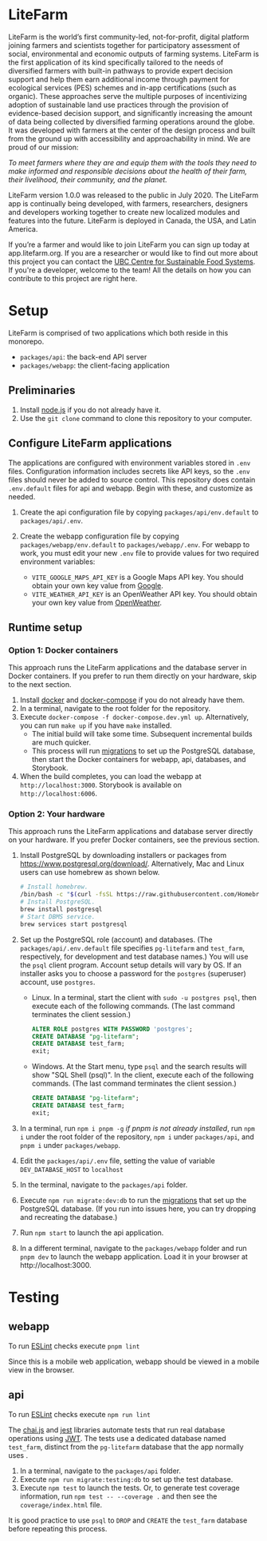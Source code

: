 # LiteFarm

LiteFarm is the world’s first community-led, not-for-profit, digital platform joining farmers and scientists together for participatory assessment of social, environmental and economic outputs of farming systems. LiteFarm is the first application of its kind specifically tailored to the needs of diversified farmers with built-in pathways to provide expert decision support and help them earn additional income through payment for ecological services (PES) schemes and in-app certifications (such as organic). These approaches serve the multiple purposes of incentivizing adoption of sustainable land use practices through the provision of evidence-based decision support, and significantly increasing the amount of data being collected by diversified farming operations around the globe. It was developed with farmers at the center of the design process and built from the ground up with accessibility and approachability in mind. We are proud of our mission:

_To meet farmers where they are and equip them with the tools they need to make informed and responsible decisions about the health of their farm, their livelihood, their community, and the planet._

LiteFarm version 1.0.0 was released to the public in July 2020. The LiteFarm app is continually being developed, with farmers, researchers, designers and developers working together to create new localized modules and features into the future.  LiteFarm is deployed in Canada, the USA, and Latin America.

If you’re a farmer and would like to join LiteFarm you can sign up today at app.litefarm.org. If you are a researcher or would like to find out more about this project you can contact the [UBC Centre for Sustainable Food Systems](https://ubcfarm.ubc.ca/litefarm/). If you're a developer, welcome to the team! All the details on how you can contribute to this project are right here.

# Setup 

LiteFarm is comprised of two applications which both reside in this monorepo.

- `packages/api`: the back-end API server
- `packages/webapp`: the client-facing application

## Preliminaries 

1. Install [node.js](https://nodejs.org/en/download/package-manager/) if you do not already have it.
2. Use the `git clone` command to clone this repository to your computer.

## Configure LiteFarm applications

The applications are configured with environment variables stored in `.env` files. Configuration information includes secrets like API keys, so the `.env` files should never be added to source control. This repository does contain `.env.default` files for api and webapp. Begin with these, and customize as needed.

1. Create the api configuration file by copying `packages/api/env.default` to `packages/api/.env`.

2. Create the webapp configuration file by copying `packages/webapp/env.default` to `packages/webapp/.env`. For webapp
   to work, you must edit your new `.env` file to provide values for two required environment variables:
    - `VITE_GOOGLE_MAPS_API_KEY` is a Google Maps API key. You should obtain your own key value
      from [Google](https://developers.google.com/maps/documentation/javascript/get-api-key).
    - `VITE_WEATHER_API_KEY` is an OpenWeather API key. You should obtain your own key value
      from [OpenWeather](https://openweathermap.org/api).

## Runtime setup

### Option 1: Docker containers

This approach runs the LiteFarm applications and the database server in Docker containers. If you prefer to run them directly on your hardware, skip to the next section.

1. Install [docker](https://docs.docker.com/desktop/) and [docker-compose](https://docs.docker.com/compose/install/) if you do not already have them.
2. In a terminal, navigate to the root folder for the repository.
3. Execute `docker-compose -f docker-compose.dev.yml up`. Alternatively, you can run `make up` if you have `make` installed.
    - The initial build will take some time. Subsequent incremental builds are much quicker. 
    - This process will run [migrations](https://knexjs.org/#Migrations) to set up the PostgreSQL database, then start the Docker containers for webapp, api, databases, and Storybook.
4. When the build completes, you can load the webapp at `http://localhost:3000`. Storybook is available on `http://localhost:6006`.

### Option 2: Your hardware 

This approach runs the LiteFarm applications and database server directly on your hardware. If you prefer Docker containers, see the previous section.

1. Install PostgreSQL by downloading installers or packages from https://www.postgresql.org/download/. Alternatively, Mac and Linux users can use homebrew as shown below.

   ```bash      
   # Install homebrew.
   /bin/bash -c "$(curl -fsSL https://raw.githubusercontent.com/Homebrew/install/master/install.sh)"
   # Install PostgreSQL.
   brew install postgresql
   # Start DBMS service.
   brew services start postgresql
   ```

2. Set up the PostgreSQL role (account) and databases. (The `packages/api/.env.default` file specifies `pg-litefarm` and `test_farm`, respectively, for development and test database names.) You will use the `psql` client program. Account setup details will vary by OS. If an installer asks you to choose a password for the `postgres` (superuser) account, use `postgres`.

   - Linux. In a terminal, start the client with `sudo -u postgres psql`, then execute each of the following commands. (The last command terminates the client session.)
       ```sql
       ALTER ROLE postgres WITH PASSWORD 'postgres';
       CREATE DATABASE "pg-litefarm";
       CREATE DATABASE test_farm;
       exit;       
       ```

   - Windows. At the Start menu, type `psql` and the search results will show "SQL Shell (psql)". In the client, execute
     each of the following commands. (The last command terminates the client session.)

       ```sql
       CREATE DATABASE "pg-litefarm";
       CREATE DATABASE test_farm;
       exit;       
       ```

3. In a terminal, run `npm i pnpm -g` *if pnpm is not already installed*, run `npm i` under the root folder of the
   repository, `npm i` under `packages/api`, and `pnpm i`
   under `packages/webapp`.

4. Edit the `packages/api/.env` file, setting the value of variable `DEV_DATABASE_HOST` to `localhost`

5. In the terminal, navigate to the `packages/api` folder. 

6. Execute `npm run migrate:dev:db` to run the [migrations](https://knexjs.org/#Migrations) that set up the PostgreSQL database. (If you run into issues here, you can try dropping and recreating the database.)

7. Run `npm start` to launch the api application.

8. In a different terminal, navigate to the `packages/webapp` folder and run `pnpm dev` to launch the webapp
   application. Load it in your browser at http://localhost:3000.

# Testing

## webapp

To run [ESLint](https://eslint.org/) checks execute `pnpm lint`

Since this is a mobile web application, webapp should be viewed in a mobile view in the browser.

## api

To run [ESLint](https://eslint.org/) checks execute `npm run lint`

The [chai.js](https://www.chaijs.com/) and [jest](https://jestjs.io/) libraries automate tests that run real database operations using [JWT](https://jwt.io/introduction). The tests use a dedicated database named `test_farm`, distinct from the `pg-litefarm` database that the app normally uses .

1. In a terminal, navigate to the `packages/api` folder. 
2. Execute `npm run migrate:testing:db` to set up the test database.
3. Execute `npm test` to launch the tests. Or, to generate test coverage information, run `npm test -- --coverage .` and then see the `coverage/index.html` file.

It is good practice to use `psql` to `DROP` and `CREATE` the `test_farm` database before repeating this process.
